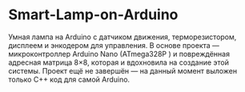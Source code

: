 # Smart-Lamp-on-Arduino
Умная лампа на Arduino с датчиком движения, терморезистором, дисплеем и энкодером для управления. В основе проекта — микроконтроллер Arduino Nano (ATmega328P ) и повреждённая адресная матрица 8×8, которая и вдохновила на создание этой системы. Проект ещё не завершён — на данный момент выложен только C++ код для самой Arduino.
